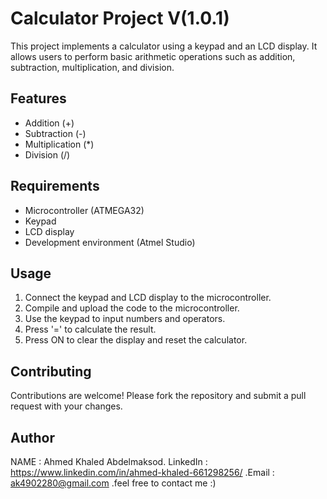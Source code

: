 # Calculator Project V(1.0.1)

This project implements a calculator using a keypad and an LCD display. It allows users to perform basic arithmetic operations such as addition, subtraction, multiplication, and division.

## Features

- Addition (+)
- Subtraction (-)
- Multiplication (*)
- Division (/)

## Requirements

- Microcontroller (ATMEGA32)
- Keypad
- LCD display
- Development environment (Atmel Studio)

## Usage

1. Connect the keypad and LCD display to the microcontroller.
2. Compile and upload the code to the microcontroller.
3. Use the keypad to input numbers and operators.
4. Press '=' to calculate the result.
5. Press ON to clear the display and reset the calculator.

## Contributing

Contributions are welcome! Please fork the repository and submit a pull request with your changes.
## Author 
NAME : Ahmed Khaled Abdelmaksod.
LinkedIn : https://www.linkedin.com/in/ahmed-khaled-661298256/
.Email : ak4902280@gmail.com
.feel free to contact me :)


